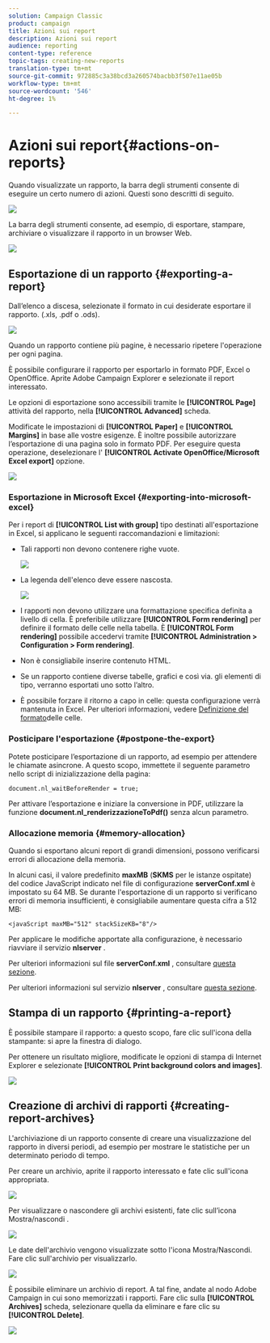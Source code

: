 ```yaml
---
solution: Campaign Classic
product: campaign
title: Azioni sui report
description: Azioni sui report
audience: reporting
content-type: reference
topic-tags: creating-new-reports
translation-type: tm+mt
source-git-commit: 972885c3a38bcd3a260574bacbb3f507e11ae05b
workflow-type: tm+mt
source-wordcount: '546'
ht-degree: 1%

---
```



# Azioni sui report{#actions-on-reports}

Quando visualizzate un rapporto, la barra degli strumenti consente di eseguire un certo numero di azioni. Questi sono descritti di seguito.

![](assets/s_ncs_advuser_report_wizard_2.png)

La barra degli strumenti consente, ad esempio, di esportare, stampare, archiviare o visualizzare il rapporto in un browser Web.

![](assets/s_ncs_advuser_report_wizard_04.png)

## Esportazione di un rapporto {#exporting-a-report}

Dall’elenco a discesa, selezionate il formato in cui desiderate esportare il rapporto. (.xls, .pdf o .ods).

![](assets/s_ncs_advuser_report_wizard_06.png)

Quando un rapporto contiene più pagine, è necessario ripetere l&#39;operazione per ogni pagina.

È possibile configurare il rapporto per esportarlo in formato PDF, Excel o OpenOffice. Aprite  Adobe Campaign Explorer e selezionate il report interessato.

Le opzioni di esportazione sono accessibili tramite le **[!UICONTROL Page]** attività del rapporto, nella **[!UICONTROL Advanced]** scheda.

Modificate le impostazioni di **[!UICONTROL Paper]** e **[!UICONTROL Margins]** in base alle vostre esigenze. È inoltre possibile autorizzare l’esportazione di una pagina solo in formato PDF. Per eseguire questa operazione, deselezionare l&#39; **[!UICONTROL Activate OpenOffice/Microsoft Excel export]** opzione.

![](assets/s_ncs_advuser_report_wizard_021.png)

### Esportazione in Microsoft Excel {#exporting-into-microsoft-excel}

Per i report di **[!UICONTROL List with group]** tipo destinati all&#39;esportazione in Excel, si applicano le seguenti raccomandazioni e limitazioni:

* Tali rapporti non devono contenere righe vuote.

   ![](assets/export_limitations_remove_empty_line.png)

* La legenda dell&#39;elenco deve essere nascosta.

   ![](assets/export_limitations_hide_label.png)

* I rapporti non devono utilizzare una formattazione specifica definita a livello di cella. È preferibile utilizzare **[!UICONTROL Form rendering]** per definire il formato delle celle nella tabella. È **[!UICONTROL Form rendering]** possibile accedervi tramite **[!UICONTROL Administration > Configuration > Form rendering]**.
* Non è consigliabile inserire contenuto HTML.
* Se un rapporto contiene diverse tabelle, grafici e così via. gli elementi di tipo, verranno esportati uno sotto l’altro.
* È possibile forzare il ritorno a capo in celle: questa configurazione verrà mantenuta in Excel. Per ulteriori informazioni, vedere [Definizione del formato](../../reporting/using/creating-a-table.md#defining-cell-format)delle celle.

### Posticipare l&#39;esportazione {#postpone-the-export}

Potete posticipare l’esportazione di un rapporto, ad esempio per attendere le chiamate asincrone. A questo scopo, immettete il seguente parametro nello script di inizializzazione della pagina:

```
document.nl_waitBeforeRender = true;
```

Per attivare l’esportazione e iniziare la conversione in PDF, utilizzare la funzione **document.nl_renderizzazioneToPdf()** senza alcun parametro.

### Allocazione memoria {#memory-allocation}

Quando si esportano alcuni report di grandi dimensioni, possono verificarsi errori di allocazione della memoria.

In alcuni casi, il valore predefinito **maxMB** (**SKMS** per le istanze ospitate) del codice JavaScript indicato nel file di configurazione **serverConf.xml** è impostato su 64 MB. Se durante l&#39;esportazione di un rapporto si verificano errori di memoria insufficienti, è consigliabile aumentare questa cifra a 512 MB:

```
<javaScript maxMB="512" stackSizeKB="8"/>
```

Per applicare le modifiche apportate alla configurazione, è necessario riavviare il servizio **nlserver** .

Per ulteriori informazioni sul file **serverConf.xml** , consultare [questa sezione](../../production/using/configuration-principle.md).

Per ulteriori informazioni sul servizio **nlserver** , consultare [questa sezione](../../production/using/administration.md).

## Stampa di un rapporto {#printing-a-report}

È possibile stampare il rapporto: a questo scopo, fare clic sull&#39;icona della stampante: si apre la finestra di dialogo.

Per ottenere un risultato migliore, modificate le opzioni di stampa di Internet Explorer e selezionate **[!UICONTROL Print background colors and images]**.

![](assets/s_ncs_advuser_report_print_options.png)

## Creazione di archivi di rapporti {#creating-report-archives}

L&#39;archiviazione di un rapporto consente di creare una visualizzazione del rapporto in diversi periodi, ad esempio per mostrare le statistiche per un determinato periodo di tempo.

Per creare un archivio, aprite il rapporto interessato e fate clic sull&#39;icona appropriata.

![](assets/s_ncs_advuser_report_wizard_07.png)

Per visualizzare o nascondere gli archivi esistenti, fate clic sull’icona Mostra/nascondi .

![](assets/s_ncs_advuser_report_history_06.png)

Le date dell&#39;archivio vengono visualizzate sotto l&#39;icona Mostra/Nascondi. Fare clic sull&#39;archivio per visualizzarlo.

![](assets/s_ncs_advuser_report_history_04.png)

È possibile eliminare un archivio di report. A tal fine, andate al nodo Adobe Campaign  in cui sono memorizzati i rapporti. Fare clic sulla **[!UICONTROL Archives]** scheda, selezionare quella da eliminare e fare clic su **[!UICONTROL Delete]**.

![](assets/s_ncs_advuser_report_history_01.png)

